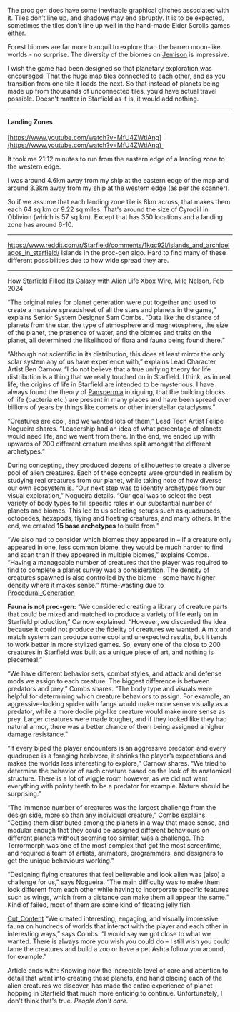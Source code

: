 
The proc gen does have some inevitable graphical glitches associated with it. Tiles don’t line up, and shadows may end abruptly. It is to be expected, sometimes the tiles don’t line up well in the hand-made Elder Scrolls games either.

Forest biomes are far more tranquil to explore than the barren moon-like worlds - no surprise. The diversity of the biomes on [Jemison](../Cities/New_Atlantis.md) is impressive.

I wish the game had been designed so that planetary exploration was encouraged. That the huge map tiles connected to each other, and as you transition from one tile it loads the next. So that instead of planets being made up from thousands of unconnected tiles, you’d have actual travel possible.
	Doesn't matter in Starfield as it is, it would add nothing.


---
#### Landing Zones
[https://www.youtube.com/watch?v=MfU4ZWtiAng](https://www.youtube.com/watch?v=MfU4ZWtiAng) 

It took me 21:12 minutes to run from the eastern edge of a landing zone to the western edge.

I was around 4.6km away from my ship at the eastern edge of the map and around 3.3km away from my ship at the western edge (as per the scanner).

So if we assume that each landing zone tile is 8km across, that makes them each 64 sq km or 9.22 sq miles. That's around the size of Cyrodiil in Oblivion (which is 57 sq km). Except that has 350 locations and a landing zone has around 6-10.

---

https://www.reddit.com/r/Starfield/comments/1kqc92l/islands_and_archipelagos_in_starfield/
Islands in the proc-gen algo. Hard to find many of these different possibilities due to how wide spread they are.

---
[How Starfield Filled Its Galaxy with Alien Life](https://news.xbox.com/en-us/2024/02/28/how-starfield-filled-its-galaxy-with-alien-life/)
Xbox Wire, Mile Nelson, Feb 2024

“The original rules for planet generation were put together and used to create a massive spreadsheet of all the stars and planets in the game,” explains Senior System Designer Sam Combs. “Data like the distance of planets from the star, the type of atmosphere and magnetosphere, the size of the planet, the presence of water, and the biomes and traits on the planet, all determined the likelihood of flora and fauna being found there.”

“Although not scientific in its distribution, this does at least mirror the only solar system any of us have experience with,” explains Lead Character Artist Ben Carnow.
“I do not believe that a true unifying theory for life distribution is a thing that we really touched on in Starfield. I think, as in real life, the origins of life in Starfield are intended to be mysterious. I have always found the theory of [Panspermia](../Presentation/Panspermia.md) intriguing, that the building blocks of life (bacteria etc.) are present in many places and have been spread over billions of years by things like comets or other interstellar cataclysms.”

“Creatures are cool, and we wanted lots of them,” Lead Tech Artist Felipe Nogueira shares. “Leadership had an idea of what percentage of planets would need life, and we went from there. In the end, we ended up with upwards of 200 different creature meshes split amongst the different archetypes.”

During concepting, they produced dozens of silhouettes to create a diverse pool of alien creatures. Each of these concepts were grounded in realism by studying real creatures from our planet, while taking note of how diverse our own ecosystem is.
“Our next step was to identify archetypes from our visual exploration,” Nogueira details. “Our goal was to select the best variety of body types to fill specific roles in our substantial number of planets and biomes. This led to us selecting setups such as quadrupeds, octopedes, hexapods, flying and floating creatures, and many others. In the end, we created **15 base archetypes** to build from.”

“We also had to consider which biomes they appeared in – if a creature only appeared in one, less common biome, they would be much harder to find and scan than if they appeared in multiple biomes,” explains Combs. “Having a manageable number of creatures that the player was required to find to complete a planet survey was a consideration. The density of creatures spawned is also controlled by the biome – some have higher density where it makes sense.”
	#time-wasting due to [Procedural_Generation](.md)


**Fauna is not proc-gen:**
“We considered creating a library of creature parts that could be mixed and matched to produce a variety of life early on in Starfield production,” Carnow explained. “However, we discarded the idea because it could not produce the fidelity of creatures we wanted. A mix and match system can produce some cool and unexpected results, but it tends to work better in more stylized games. So, every one of the close to 200 creatures in Starfield was built as a unique piece of art, and nothing is piecemeal.”

“We have different behavior sets, combat styles, and attack and defense mods we assign to each creature. The biggest difference is between predators and prey,” Combs shares. “The body type and visuals were helpful for determining which creature behaviors to assign. For example, an aggressive-looking spider with fangs would make more sense visually as a predator, while a more docile pig-like creature would make more sense as prey. Larger creatures were made tougher, and if they looked like they had natural armor, there was a better chance of them being assigned a higher damage resistance.”

“If every biped the player encounters is an aggressive predator, and every quadruped is a foraging herbivore, it shrinks the player’s expectations and makes the worlds less interesting to explore,” Carnow shares. “We tried to determine the behavior of each creature based on the look of its anatomical structure. There is a lot of wiggle room however, as we did not want everything with pointy teeth to be a predator for example. Nature should be surprising.”

“The immense number of creatures was the largest challenge from the design side, more so than any individual creature,” Combs explains. “Getting them distributed among the planets in a way that made sense, and modular enough that they could be assigned different behaviours on different planets without seeming too similar, was a challenge. The Terrormorph was one of the most complex that got the most screentime, and required a team of artists, animators, programmers, and designers to get the unique behaviours working.”

“Designing flying creatures that feel believable and look alien was (also) a challenge for us,” says Nogueira. “The main difficulty was to make them look different from each other while having to incorporate specific features such as wings, which from a distance can make them all appear the same.”
	Kind of failed, most of them are some kind of floating jelly fish

[Cut_Content](../Development/Cut_Content.md)
“We created interesting, engaging, and visually impressive fauna on hundreds of worlds that interact with the player and each other in interesting ways,” says Combs. “I would say we got close to what we wanted. There is always more you wish you could do – I still wish you could tame the creatures and build a zoo or have a pet Ashta follow you around, for example.”

Article ends with:
Knowing now the incredible level of care and attention to detail that went into creating these planets, and hand placing each of the alien creatures we discover, has made the entire experience of planet hopping in Starfield that much more enticing to continue.
	Unfortunately, I don't think that's true. *People don't care.*